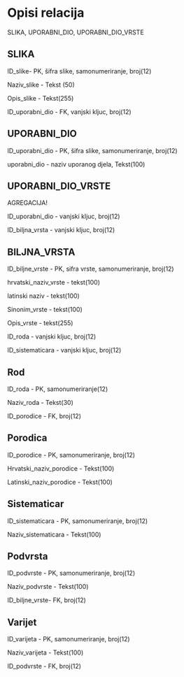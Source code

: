 # Opisi relacija

SLIKA,
UPORABNI_DIO, 
UPORABNI_DIO_VRSTE


## SLIKA

ID_slike- PK, šifra slike, samonumeriranje, broj(12)

Naziv_slike - Tekst (50)

Opis_slike - Tekst(255)

ID_uporabni_dio - FK, vanjski kljuc, broj(12)

## UPORABNI_DIO

ID_uporabni_dio - PK, šifra slike, samonumeriranje, broj(12)

uporabni_dio - naziv uporanog djela, Tekst(100)


## UPORABNI_DIO_VRSTE

AGREGACIJA!

ID_uporabni_dio - vanjski kljuc, broj(12)

ID_biljna_vrsta - vanjski kljuc, broj(12)

## BILJNA_VRSTA

ID_biljne_vrste - PK, sifra vrste, samonumeriranje, broj(12)

hrvatski_naziv_vrste - tekst(100)

latinski naziv - tekst(100)

Sinonim_vrste - tekst(100)

Opis_vrste - tekst(255)

ID_roda - vanjski kljuc, broj(12)

ID_sistematicara - vanjski kljuc, broj(12)

## Rod

ID_roda - PK, samonumeriranje(12)  

Naziv_roda - Tekst(30)

ID_porodice - FK, broj(12)

## Porodica

ID_porodice - PK, samonumeriranje, broj(12)  

Hrvatski_naziv_porodice - Tekst(100)  

Latinski_naziv_porodice - Tekst(100)  

## Sistematicar

ID_sistematicara -  PK, samonumeriranje, broj(12)   

Naziv_sistematicara - Tekst(100)

## Podvrsta

ID_podvrste - PK, samonumeriranje, broj(12)   

Naziv_podvrste - Tekst(100)  

ID_biljne_vrste- FK, broj(12)

## Varijet

ID_varijeta - PK, samonumeriranje, broj(12)  

Naziv_varijeta - Tekst(100)  

ID_podvrste - FK, broj(12)


